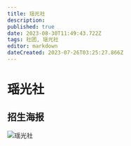 ```yaml
---
title: 瑶光社
description: 
published: true
date: 2023-08-30T11:49:43.722Z
tags: 社团, 瑶光社
editor: markdown
dateCreated: 2023-07-26T03:25:27.866Z
---
```


# 瑶光社
## 招生海报
![瑶光社](https://s1.imagehub.cc/images/2023/08/18/3ecc8a0466adc11f47512707499e5f66.png)